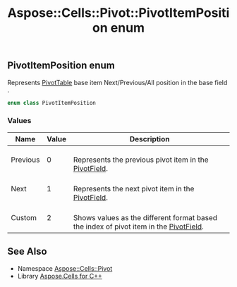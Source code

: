 ﻿---
title: Aspose::Cells::Pivot::PivotItemPosition enum
linktitle: PivotItemPosition
second_title: Aspose.Cells for C++ API Reference
description: 'Aspose::Cells::Pivot::PivotItemPosition enum. Represents PivotTable base item Next/Previous/All position in the base field  in C++.'
type: docs
weight: 3300
url: /cpp/aspose.cells.pivot/pivotitemposition/
---
## PivotItemPosition enum


Represents [PivotTable](../pivottable/) base item Next/Previous/All position in the base field .

```cpp
enum class PivotItemPosition
```

### Values

| Name | Value | Description |
| --- | --- | --- |
| Previous | 0 | <br>Represents the previous pivot item in the [PivotField](../pivotfield/). |
| Next | 1 | <br>Represents the next pivot item in the [PivotField](../pivotfield/). |
| Custom | 2 | <br>Shows values as the different format based the index of pivot item in the [PivotField](../pivotfield/). |

## See Also

* Namespace [Aspose::Cells::Pivot](../)
* Library [Aspose.Cells for C++](../../)
